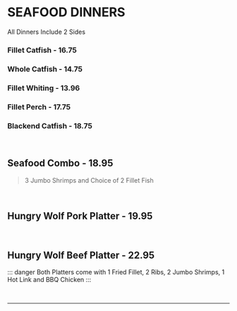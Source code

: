 # SEAFOOD DINNERS
<Banner>All Dinners Include 2 Sides</Banner>


### Fillet Catfish - 16.75
### Whole Catfish - 14.75
### Fillet Whiting - 13.96
### Fillet Perch - 17.75
### Blackend Catfish - 18.75

<br>

## Seafood Combo - 18.95
> 3 Jumbo Shrimps and Choice of 2 Fillet Fish

<br>

## Hungry Wolf Pork Platter - 19.95

<br>

## Hungry Wolf Beef Platter - 22.95

::: danger Both Platters come with
1 Fried Fillet, 2 Ribs, 2 Jumbo Shrimps, 1 Hot Link and BBQ Chicken
:::

<br>
<hr>
<Available/>
<Disclaimer/>

